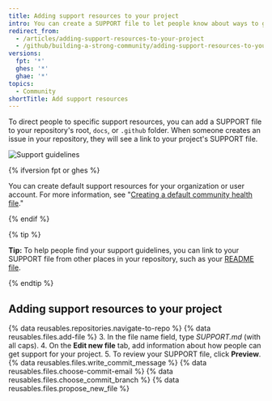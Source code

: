 ```yaml
---
title: Adding support resources to your project
intro: You can create a SUPPORT file to let people know about ways to get help with your project.
redirect_from:
  - /articles/adding-support-resources-to-your-project
  - /github/building-a-strong-community/adding-support-resources-to-your-project
versions:
  fpt: '*'
  ghes: '*'
  ghae: '*'
topics:
  - Community
shortTitle: Add support resources
---
```

To direct people to specific support resources, you can add a SUPPORT file to your repository's root, `docs`, or `.github` folder. When someone creates an issue in your repository, they will see a link to your project's SUPPORT file.

![Support guidelines](/assets/images/help/issues/support_guidelines_in_issue.png)

{% ifversion fpt or ghes %}

You can create default support resources for your organization or user account. For more information, see "[Creating a default community health file](/communities/setting-up-your-project-for-healthy-contributions/creating-a-default-community-health-file)."

{% endif %}

{% tip %}

**Tip:** To help people find your support guidelines, you can link to your SUPPORT file from other places in your repository, such as your [README file](/articles/about-readmes/).

{% endtip %}

## Adding support resources to your project

{% data reusables.repositories.navigate-to-repo %}
{% data reusables.files.add-file %}
3. In the file name field, type *SUPPORT.md* (with all caps).
4. On the **Edit new file** tab, add information about how people can get support for your project.
5. To review your SUPPORT file, click **Preview**.
{% data reusables.files.write_commit_message %}
{% data reusables.files.choose-commit-email %}
{% data reusables.files.choose_commit_branch %}
{% data reusables.files.propose_new_file %}
